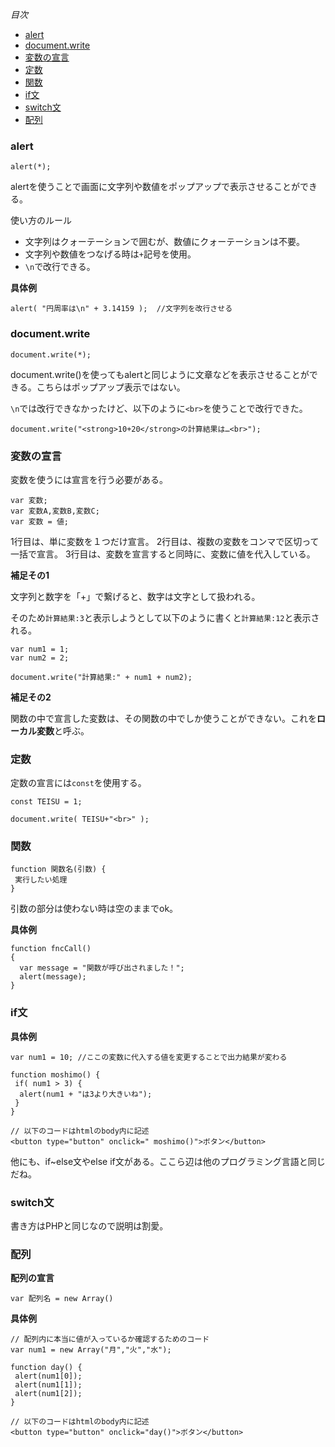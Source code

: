 *目次*
* [alert](#alert)
* [document.write](#document.write)
* [変数の宣言](#変数の宣言)
* [定数](#定数)
* [関数](#関数)
* [if文](#if文)
* [switch文](#switch文)
* [配列](#配列)

### alert

```
alert(*);
```

alertを使うことで画面に文字列や数値をポップアップで表示させることができる。

使い方のルール
* 文字列はクォーテーションで囲むが、数値にクォーテーションは不要。
* 文字列や数値をつなげる時は`+`記号を使用。
* `\n`で改行できる。

**具体例**

```
alert( "円周率は\n" + 3.14159 );  //文字列を改行させる
```

### document.write

```
document.write(*);
```
document.write()を使ってもalertと同じように文章などを表示させることができる。こちらはポップアップ表示ではない。

`\n`では改行できなかったけど、以下のように`<br>`を使うことで改行できた。

```
document.write("<strong>10+20</strong>の計算結果は…<br>");
```

### 変数の宣言

変数を使うには宣言を行う必要がある。

```
var 変数;
var 変数A,変数B,変数C;
var 変数 = 値;
```

1行目は、単に変数を１つだけ宣言。
2行目は、複数の変数をコンマで区切って一括で宣言。
3行目は、変数を宣言すると同時に、変数に値を代入している。

**補足その1**

文字列と数字を「+」で繋げると、数字は文字として扱われる。

そのため`計算結果:3`と表示しようとして以下のように書くと`計算結果:12`と表示される。
```
var num1 = 1;
var num2 = 2;

document.write("計算結果:" + num1 + num2);
```

**補足その2**

関数の中で宣言した変数は、その関数の中でしか使うことができない。これを**ローカル変数**と呼ぶ。

### 定数

定数の宣言には`const`を使用する。

```
const TEISU = 1;

document.write( TEISU+"<br>" ); 
```

### 関数

```
function 関数名(引数) {
 実行したい処理
}
```

引数の部分は使わない時は空のままでok。

**具体例**

```
function fncCall()
{
  var message = "関数が呼び出されました！";
  alert(message);
}
```

### if文

**具体例**

```
var num1 = 10; //ここの変数に代入する値を変更することで出力結果が変わる

function moshimo() {
 if( num1 > 3) {
  alert(num1 + "は3より大きいね");
 }
}

// 以下のコードはhtmlのbody内に記述
<button type="button" onclick=" moshimo()">ボタン</button>
```

他にも、if~else文やelse if文がある。ここら辺は他のプログラミング言語と同じだね。

### switch文

書き方はPHPと同じなので説明は割愛。

### 配列

**配列の宣言**

```
var 配列名 = new Array()
```

**具体例**

```
// 配列内に本当に値が入っているか確認するためのコード
var num1 = new Array("月","火","水");

function day() {
 alert(num1[0]);
 alert(num1[1]);
 alert(num1[2]);
}

// 以下のコードはhtmlのbody内に記述
<button type="button" onclick="day()">ボタン</button>
```


